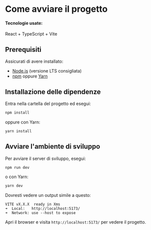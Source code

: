 # Come avviare il progetto

#### Tecnologie usate: 
React + TypeScript + Vite

## Prerequisiti
Assicurati di avere installato:
- [Node.js](https://nodejs.org/) (versione LTS consigliata)
- [npm](https://www.npmjs.com/) oppure [Yarn](https://yarnpkg.com/)

## Installazione delle dipendenze

Entra nella cartella del progetto ed esegui:

```js
npm install
```

oppure con Yarn:

```js
yarn install
```

## Avviare l'ambiente di sviluppo

Per avviare il server di sviluppo, esegui:
```js
npm run dev
```

o con Yarn:

```js
yarn dev
```

Dovresti vedere un output simile a questo:
```
VITE vX.X.X  ready in Xms
➜  Local:   http://localhost:5173/
➜  Network: use --host to expose
```
Apri il browser e visita ```http://localhost:5173/``` per vedere il progetto.
